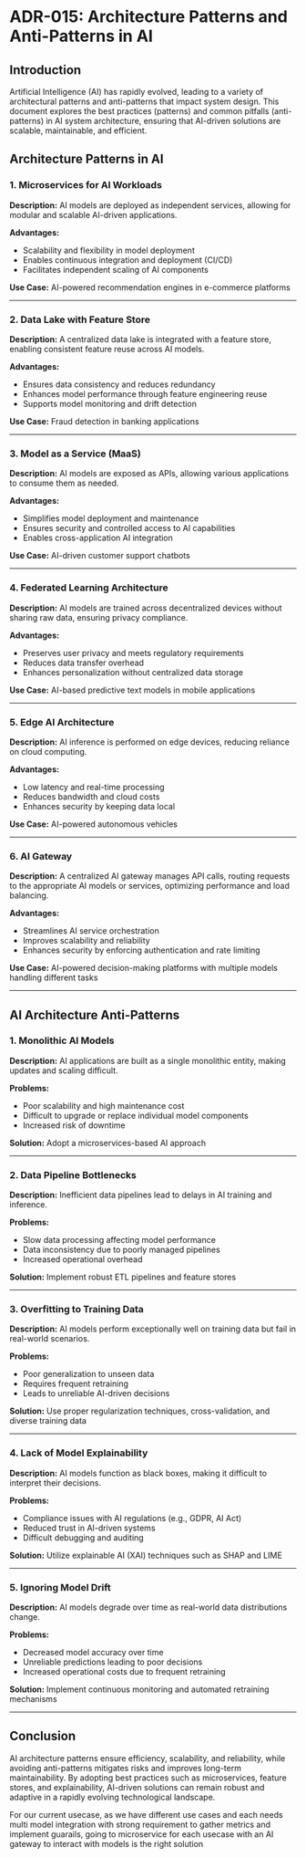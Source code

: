 # ADR-015: Architecture Patterns and Anti-Patterns in AI

## Introduction
Artificial Intelligence (AI) has rapidly evolved, leading to a variety of architectural patterns and anti-patterns that impact system design. This document explores the best practices (patterns) and common pitfalls (anti-patterns) in AI system architecture, ensuring that AI-driven solutions are scalable, maintainable, and efficient.

## Architecture Patterns in AI

### 1. Microservices for AI Workloads
**Description:** AI models are deployed as independent services, allowing for modular and scalable AI-driven applications.

**Advantages:**
- Scalability and flexibility in model deployment
- Enables continuous integration and deployment (CI/CD)
- Facilitates independent scaling of AI components

**Use Case:** AI-powered recommendation engines in e-commerce platforms

---

### 2. Data Lake with Feature Store
**Description:** A centralized data lake is integrated with a feature store, enabling consistent feature reuse across AI models.

**Advantages:**
- Ensures data consistency and reduces redundancy
- Enhances model performance through feature engineering reuse
- Supports model monitoring and drift detection

**Use Case:** Fraud detection in banking applications

---

### 3. Model as a Service (MaaS)
**Description:** AI models are exposed as APIs, allowing various applications to consume them as needed.

**Advantages:**
- Simplifies model deployment and maintenance
- Ensures security and controlled access to AI capabilities
- Enables cross-application AI integration

**Use Case:** AI-driven customer support chatbots

---

### 4. Federated Learning Architecture
**Description:** AI models are trained across decentralized devices without sharing raw data, ensuring privacy compliance.

**Advantages:**
- Preserves user privacy and meets regulatory requirements
- Reduces data transfer overhead
- Enhances personalization without centralized data storage

**Use Case:** AI-based predictive text models in mobile applications

---

### 5. Edge AI Architecture
**Description:** AI inference is performed on edge devices, reducing reliance on cloud computing.

**Advantages:**
- Low latency and real-time processing
- Reduces bandwidth and cloud costs
- Enhances security by keeping data local

**Use Case:** AI-powered autonomous vehicles

---

### 6. AI Gateway
**Description:** A centralized AI gateway manages API calls, routing requests to the appropriate AI models or services, optimizing performance and load balancing.

**Advantages:**
- Streamlines AI service orchestration
- Improves scalability and reliability
- Enhances security by enforcing authentication and rate limiting

**Use Case:** AI-powered decision-making platforms with multiple models handling different tasks

---

## AI Architecture Anti-Patterns

### 1. Monolithic AI Models
**Description:** AI applications are built as a single monolithic entity, making updates and scaling difficult.

**Problems:**
- Poor scalability and high maintenance cost
- Difficult to upgrade or replace individual model components
- Increased risk of downtime

**Solution:** Adopt a microservices-based AI approach

---

### 2. Data Pipeline Bottlenecks
**Description:** Inefficient data pipelines lead to delays in AI training and inference.

**Problems:**
- Slow data processing affecting model performance
- Data inconsistency due to poorly managed pipelines
- Increased operational overhead

**Solution:** Implement robust ETL pipelines and feature stores

---

### 3. Overfitting to Training Data
**Description:** AI models perform exceptionally well on training data but fail in real-world scenarios.

**Problems:**
- Poor generalization to unseen data
- Requires frequent retraining
- Leads to unreliable AI-driven decisions

**Solution:** Use proper regularization techniques, cross-validation, and diverse training data

---

### 4. Lack of Model Explainability
**Description:** AI models function as black boxes, making it difficult to interpret their decisions.

**Problems:**
- Compliance issues with AI regulations (e.g., GDPR, AI Act)
- Reduced trust in AI-driven systems
- Difficult debugging and auditing

**Solution:** Utilize explainable AI (XAI) techniques such as SHAP and LIME

---

### 5. Ignoring Model Drift
**Description:** AI models degrade over time as real-world data distributions change.

**Problems:**
- Decreased model accuracy over time
- Unreliable predictions leading to poor decisions
- Increased operational costs due to frequent retraining

**Solution:** Implement continuous monitoring and automated retraining mechanisms

---

## Conclusion
AI architecture patterns ensure efficiency, scalability, and reliability, while avoiding anti-patterns mitigates risks and improves long-term maintainability. By adopting best practices such as microservices, feature stores, and explainability, AI-driven solutions can remain robust and adaptive in a rapidly evolving technological landscape.

For our current usecase, as we have different use cases and each needs multi model integration with strong requirement to gather metrics and implement guarails, going to microservice for each usecase with an AI gateway to interact with models is the right solution

